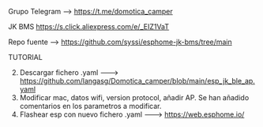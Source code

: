 Grupo Telegram --> https://t.me/domotica_camper

JK BMS https://s.click.aliexpress.com/e/_EIZ1VaT

Repo fuente --> https://github.com/syssi/esphome-jk-bms/tree/main



TUTORIAL

2. Descargar fichero .yaml ---> https://github.com/langasg/Domotica_camper/blob/main/esp_jk_ble_ap.yaml
3. Modificar mac, datos wifi, version protocol, añadir AP. Se han añadido comentarios en los parametros a modificar.
4. Flashear esp con nuevo fichero .yaml ---> https://web.esphome.io/
